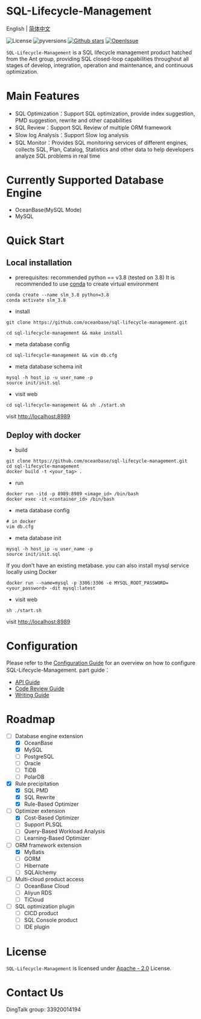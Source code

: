 # SQL-Lifecycle-Management

English | [简体中文](README_CN.md)

![License](https://img.shields.io/badge/license-Apache--2.0-green.svg)
![pyversions](https://img.shields.io/badge/python%20-3.6.3%2B-blue.svg)
[![Github stars](https://img.shields.io/github/stars/oceanbase/sql-lifecycle-management?style=flat-square)](https://github.com/oceanbase/sql-lifecycle-management)
[![OpenIssue](https://img.shields.io/github/issues/oceanbase/sql-lifecycle-management)](https://github.com/oceanbase/sql-lifecycle-management/issues)

``SQL-Lifecycle-Management`` is a SQL lifecycle management product hatched from the Ant group, providing SQL closed-loop capabilities throughout all stages of develop, integration, operation and maintenance, and continuous optimization.

# Main Features

- SQL Optimization：Support SQL optimization, provide index suggestion, PMD suggestion, rewrite and other capabilities
- SQL Review：Support SQL Review of multiple ORM framework
- Slow log Analysis：Support Slow log analysis
- SQL Monitor：Provides SQL monitoring services of different engines, collects SQL, Plan, Catalog, Statistics and other data to help developers analyze SQL problems in real time

# Currently Supported Database Engine

- OceanBase(MySQL Mode)
- MySQL

# Quick Start

## Local installation

- prerequisites: recommended python == v3.8 (tested on 3.8)
It is recommended to use [conda](https://github.com/conda/conda) to create virtual environment

```shell
conda create --name slm_3.8 python=3.8
conda activate slm_3.8
```

- install

```shell
git clone https://github.com/oceanbase/sql-lifecycle-management.git

cd sql-lifecycle-management && make install
```

- meta database config

```shell
cd sql-lifecycle-management && vim db.cfg
```

- meta database schema init

```shell
mysql -h host_ip -u user_name -p
source init/init.sql
```

- visit web

```shell
cd sql-lifecycle-management && sh ./start.sh
```

visit <http://localhost:8989>

## Deploy with docker

- build

```shell
git clone https://github.com/oceanbase/sql-lifecycle-management.git
cd sql-lifecycle-management
docker build -t <your_tag> .
```

- run

```shell
docker run -itd -p 8989:8989 <image_id> /bin/bash
docker exec -it <container_id> /bin/bash
```

- meta database config

```shell
# in docker
vim db.cfg
```

- meta database init

```shell
mysql -h host_ip -u user_name -p
source init/init.sql
```

If you don't have an existing metabase. you can also install mysql service locally using Docker

```shell
docker run --name=mysql -p 3306:3306 -e MYSQL_ROOT_PASSWORD=<your_password> -dit mysql:latest
```

- visit web

```shell
sh ./start.sh
```

visit <http://localhost:8989>

# Configuration

Please refer to the [Configuration Guide](https://github.com/oceanbase/sql-lifecycle-management/blob/main/CONTRIBUTING.md) for an overview on how to configure SQL-Lifecycle-Management.
part guide：

- [API Guide](https://github.com/oceanbase/sql-lifecycle-management/blob/main/docs/api-style-guide.md)
- [Code Review Guide](https://github.com/oceanbase/sql-lifecycle-management/blob/main/docs/code-review-guide.md)
- [Writing Guide](https://github.com/oceanbase/sql-lifecycle-management/blob/main/docs/writing-guide.md)

# Roadmap

- [ ] Database engine extension
  - [x] OceanBase
  - [x] MySQL
  - [ ] PostgreSQL
  - [ ] Oracle
  - [ ] TiDB
  - [ ] PolarDB
- [x] Rule precipitation
  - [x] SQL PMD
  - [x] SQL Rewrite
  - [x] Rule-Based Optimizer
- [ ] Optimizer extension
  - [x] Cost-Based Optimizer
  - [ ] Support PLSQL
  - [ ] Query-Based Workload Analysis
  - [ ] Learning-Based Optimizer
- [ ] ORM framework extension
  - [x] MyBatis
  - [ ] GORM
  - [ ] Hibernate
  - [ ] SQLAlchemy
- [ ] Multi-cloud product access
  - [ ] OceanBase Cloud
  - [ ] Aliyun RDS
  - [ ] TiCloud
- [ ] SQL optimization plugin
  - [ ] CICD product
  - [ ] SQL Console product
  - [ ] IDE plugin

# License

``SQL-Lifecycle-Management`` is licensed under [Apache - 2.0](https://github.com/oceanbase/sql-lifecycle-management/blob/main/LICENSE) License.

# Contact Us

DingTalk group: 33920014194
